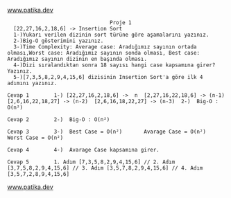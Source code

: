 www.patika.dev


                                     Proje 1 
      [22,27,16,2,18,6] -> Insertion Sort
      1-)Yukarı verilen dizinin sort türüne göre aşamalarını yazınız.
      2-)Big-O gösterimini yazınız.
      3-)Time Complexity: Average case: Aradığımız sayının ortada olması,Worst case: Aradığımız sayının sonda olması, Best case: Aradığımız sayının dizinin en başında olması.
      4-)Dizi sıralandıktan sonra 18 sayısı hangi case kapsamına girer? Yazınız.
      5-)[7,3,5,8,2,9,4,15,6] dizisinin Insertion Sort'a göre ilk 4 adımını yazınız.

    Cevap 1        1-) [22,27,16,2,18,6] ->  n  [2,27,16,22,18,6] -> (n-1)  [2,6,16,22,18,27] -> (n-2)  [2,6,16,18,22,27] -> (n-3)  2-)  Big-O : O(n²)
    
    Cevap 2        2-)  Big-O : O(n²)
    
    Cevap 3        3-)  Best Case = O(n²)       Avarage Case = O(n²)    Worst Case = O(n²)
    
    Cevap 4        4-)  Avarage Case kapsamına girer.

    Cevap 5        1. Adım [7,3,5,8,2,9,4,15,6] // 2. Adım [3,7,5,8,2,9,4,15,6] // 3. Adım [3,5,7,8,2,9,4,15,6] // 4. Adım [3,5,7,2,8,9,4,15,6]


www.patika.dev

